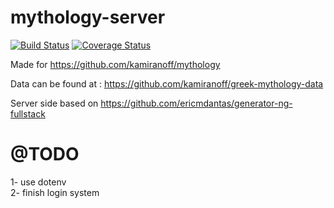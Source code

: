 # mythology-server
[![Build Status](https://secure.travis-ci.org/kamiranoff/mythology-server.png?branch=master)](https://travis-ci.org/kamiranoff/mythology-server)
[![Coverage Status](https://coveralls.io/repos/kamiranoff/mythology-server/badge.svg?branch=master)](https://coveralls.io/r/kamiranoff/mythology-server/?branch=master)

Made for https://github.com/kamiranoff/mythology  

Data can be found at : https://github.com/kamiranoff/greek-mythology-data  

Server side based on https://github.com/ericmdantas/generator-ng-fullstack  


# @TODO
1- use dotenv  
2- finish login system
